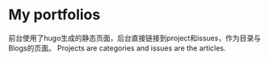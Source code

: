 # My portfolios
前台使用了hugo生成的静态页面，后台直接链接到project和issues，作为目录与Blogs的页面。
Projects are categories and issues are the articles.
